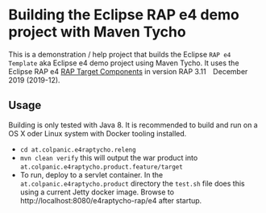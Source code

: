 # Building the Eclipse RAP e4 demo project with Maven Tycho

This is a demonstration / help project that builds the Eclipse `RAP e4 Template` aka Eclipse e4 demo project using Maven Tycho.
It uses the Eclipse RAP e4 [RAP Target Components](https://www.eclipse.org/rap/downloads/) in version RAP 3.11 December 2019 (2019-12).

## Usage

Building is only tested with Java 8. It is recommended to build and run on a OS X oder Linux system with Docker tooling installed.

- `cd at.colpanic.e4raptycho.releng`
- `mvn clean verify` this will output the war product into `at.colpanic.e4raptycho.product.feature/target`
- To run, deploy to a servlet container. In the `at.colpanic.e4raptycho.product` directory the `test.sh` file does this using a current Jetty docker image. Browse to http://localhost:8080/e4raptycho-rap/e4 after startup.
